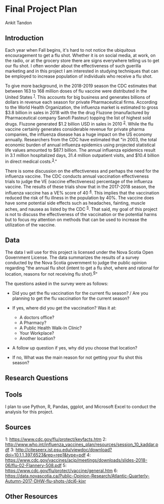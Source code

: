 # Final Project Plan
Ankit Tandon

## Introduction
Each year when Fall begins, it's hard to not notice the ubiquitous encouragement to get a flu shot. Whether it is on social media, at work, on the radio, or at the grocery store there are signs everywhere telling us to get our flu shot. I often wonder about the effectiveness of such guerilla marketing and in this project I am interested in studying techniques that can be employed to increase population of individuals who receive a flu shot.

To give more background, in the 2018-2019 season the CDC estimates that between 163 to 168 million doses of flu vaccine were distributed in the United States <sup>[1](#myfootnote1)</sup>. This accounts for big business and generates billions of dollars in revenue each season for private Pharmaceutical firms. According to the World Health Organization, the influenza market is estimated to gross $3.8 billion in sales in 2018 with the the drug Fluzone (manufactured by Pharmaceutical company Sanofi Pasteur) topping the list of highest sold drugs. Fluzone generated $1.2 billion USD in sales in 2010 <sup>[2](#myfootnote2)</sup>. While the flu vaccine certainly generates considerable revenue for private pharma companies, the influenza disease has a huge impact on the US economy annually. Researchers from the CDC have estimated that "in 2003, the total economic burden of annual influenza epidemics using projected statistical life values amounted to $87.1 billion. The annual influenza epidemics result in 3.1 million hospitalized days, 31.4 million outpatient visits, and $10.4 billion in direct medical costs.<sup>[3](#myfootnote3)</sup>."

There is some discussion on the effectiveness and perhaps the need for the influenza vaccine. The CDC conducts annual vaccination effectiveness trials to judge the VE (vaccine effectiveness) percentage of the influenza vaccine. The results of these trials show that in the 2017-2018 season, the influenza vaccine has a VE% score of 40 <sup>[4](#myfootnote4)</sup>. This implies that the vaccination reduced the risk of flu illness in the population by 40%. The vaccine does have some potential side effects such as headaches, fainting, muscle aches, and nausea as listed by the CDC <sup>[5](#myfootnote5)</sup>. That said, my goal of this project is not to discuss the effectiveness of the vaccination or the potential harms but to focus my attention on methods that can be used to increase the utilization of the vaccine.

## Data
The data I will use for this project is licensed under the Nova Scotia Open Government License. The data summarizes the results of a survey conducted by the Nova Scotia government to judge the public opinion regarding "the annual flu shot (intent to get a flu shot, where and rational for location, reasons for not receiving flu shot).<sup>[6](#myfootnote6)</sup>" 

The questions asked in the survey were as follows:
- Did you get the flu vaccination for the current flu season? / Are you planning to get the flu vaccination for the current season?
- If yes, where did you get the vaccination? Was it at:
	- A doctors office?
	- A Pharmacy?
	- A Public Health Walk-In Clinic?
	- Your Workplace?
	- Another location?
- A follow up question if yes, why did you choose that location? 

- If no, What was the main reason for not getting your flu shot this season? 

## Research Questions


## Tools
I plan to use Python, R, Pandas, ggplot, and Microsoft Excel to conduct the analysis for this project. 

## Sources
<a name="myfootnote1">1</a>: https://www.cdc.gov/flu/protect/keyfacts.htm
<a name="myfootnote2">2</a>: http://www.who.int/influenza_vaccines_plan/resources/session_10_kaddar.pdf
<a name="myfootnote3">3</a>: http://citeseerx.ist.psu.edu/viewdoc/download?doi=10.1.1.397.6523&rep=rep1&type=pdf
<a name="myfootnote4">4</a>: https://www.cdc.gov/vaccines/acip/meetings/downloads/slides-2018-06/flu-02-Flannery-508.pdf
<a name="myfootnote5">5</a>: https://www.cdc.gov/flu/protect/vaccine/general.htm
<a name="myfootnote6">6</a>: https://data.novascotia.ca/Public-Opinion-Research/Atlantic-Quarterly-Autumn-2017-DHW-flu-shots-/dcj6-kjxr 
## Other Resources

